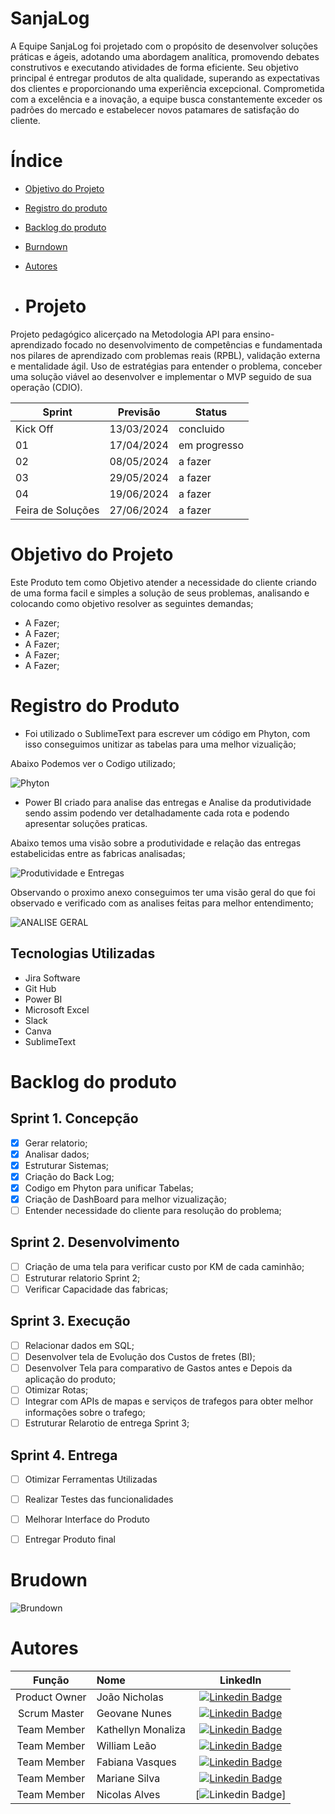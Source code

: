 # SanjaLog

A Equipe SanjaLog foi projetado com o propósito de desenvolver soluções práticas e ágeis, adotando uma abordagem analítica, promovendo debates construtivos e executando atividades de forma eficiente. Seu objetivo principal é entregar produtos de alta qualidade, superando as expectativas dos clientes e proporcionando uma experiência excepcional. Comprometida com a excelência e a inovação, a equipe busca constantemente exceder os padrões do mercado e estabelecer novos patamares de satisfação do cliente.

# Índice 
* [Objetivo do Projeto](#objetivo-do-projeto)
* [Registro do produto](#Registro-do-produto)
* [Backlog do produto](#Backlog-do-produto)
* [Burndown](#Brudown)
* [Autores](#autores)

* # Projeto 
Projeto pedagógico alicerçado na Metodologia API para ensino-aprendizado focado no desenvolvimento de competências e fundamentada nos pilares de aprendizado com problemas reais (RPBL), validação externa e mentalidade ágil. 
Uso de estratégias para entender o problema, conceber uma solução viável ao desenvolver e implementar o MVP seguido de sua operação (CDIO). 

Sprint | Previsão | Status|
|------|--------|------|
|Kick Off | 13/03/2024 | concluido|
|01 | 17/04/2024 | em progresso|
|02|  08/05/2024| a fazer |
|03| 29/05/2024 | a fazer|
|04| 19/06/2024 |a fazer |
|Feira de Soluções|27/06/2024 |a fazer |

# Objetivo do Projeto
Este Produto tem como Objetivo atender a necessidade do cliente criando de uma forma facil e simples a solução de seus problemas, analisando e colocando como objetivo resolver as seguintes demandas;
* A Fazer;
* A Fazer;
* A Fazer;
* A Fazer;
* A Fazer;

# Registro do Produto

* Foi utilizado o SublimeText para escrever um código em Phyton, com isso conseguimos unitizar as tabelas para uma melhor vizualição;

Abaixo Podemos ver o Codigo utilizado;

![Phyton](https://github.com/Geovane18/API6/assets/163420675/cd65b734-b789-4d59-ac68-eccf15777bca)


* Power BI criado para analise das entregas e Analise da produtividade sendo assim podendo ver detalhadamente cada rota e podendo apresentar soluções praticas.

 Abaixo temos uma visão sobre a produtividade e relação das entregas estabelicidas entre as fabricas analisadas;

![Produtividade e Entregas](https://github.com/Geovane18/API6/assets/163420675/6e5e3e3d-f8bb-41e3-9259-ab2b53852522)


Observando o proximo anexo conseguimos ter uma visão geral do que foi observado e verificado com as analises feitas para melhor entendimento;

  ![ANALISE GERAL ](https://github.com/Geovane18/API6/assets/163420675/a0f0813a-5a5e-471c-8a4d-12830a99c438)






## Tecnologias Utilizadas

* Jira Software
* Git Hub
* Power BI
* Microsoft Excel
* Slack
* Canva
* SublimeText


# Backlog do produto

## Sprint 1. Concepção
- [x] Gerar relatorio;
- [x] Analisar dados;
- [x] Estruturar Sistemas;
- [x] Criação do Back Log;
- [x] Codigo em Phyton para unificar Tabelas;
- [x] Criação de DashBoard para melhor vizualização;
- [ ] Entender necessidade do cliente para resolução do problema;

## Sprint 2. Desenvolvimento
- [ ] Criação de uma tela para verificar custo por KM de cada caminhão;
- [ ] Estruturar relatorio Sprint 2;
- [ ] Verificar Capacidade das fabricas;

## Sprint 3. Execução
- [ ] Relacionar dados em SQL;
- [ ] Desenvolver tela de Evolução dos Custos de fretes (BI);
- [ ] Desenvolver Tela para comparativo de Gastos antes e Depois da aplicação do produto;
- [ ] Otimizar Rotas;
- [ ] Integrar com APIs de mapas e serviços de trafegos para obter melhor informações sobre o trafego;
- [ ] Estruturar Relarotio de entrega Sprint 3;

## Sprint 4. Entrega
- [ ] Otimizar Ferramentas Utilizadas
- [ ] Realizar Testes das funcionalidades
- [ ] Melhorar Interface do Produto
- [ ] Entregar Produto final


# Brudown


![Brundown](https://github.com/Geovane18/API6/assets/163420675/a43f54a6-4cc2-4a18-ad8c-efd616cc7869)


      



   # Autores
|    Função     | Nome                                  |                                                                                                                                                      LinkedIn       |
| :-----------: | :------------------------------------ | :-------------------------------------------------------------------------------------------------------------------------------------------------------------------------------------------------------------------------------------------------------------------------------------------------------------------------: |
| Product Owner |   João Nicholas | [![Linkedin Badge](https://img.shields.io/badge/Linkedin-blue?style=flat-square&logo=Linkedin&logoColor=white)](https://www.linkedin.com/in/nicholas-fran%C3%A7a-a87b19250?utm_source=share&utm_campaign=share_via&utm_content=profile&utm_medium=ios_app)
| Scrum Master  | Geovane Nunes   | [![Linkedin Badge](https://img.shields.io/badge/Linkedin-blue?style=flat-square&logo=Linkedin&logoColor=white)](www.linkedin.com/in/geovanealnunes)   
| Team Member   | Kathellyn Monaliza  | [![Linkedin Badge](https://img.shields.io/badge/Linkedin-blue?style=flat-square&logo=Linkedin&logoColor=white)](https://www.linkedin.com/in/kathellyn-monaliza-rodrigu%C3%AAs-pereira-6a304622b?utm_source=share&utm_campaign=share_via&utm_content=profile&utm_medium=android_app)
| Team Member   | William Leão  | [![Linkedin Badge](https://img.shields.io/badge/Linkedin-blue?style=flat-square&logo=Linkedin&logoColor=white)](https://www.linkedin.com/in/william-henrique-vieira-le%C3%A3o-4426a71a1?utm_source=share&utm_campaign=share_via&utm_content=profile&utm_medium=android_app)     
| Team Member   | Fabiana Vasques  |[![Linkedin Badge](https://img.shields.io/badge/Linkedin-blue?style=flat-square&logo=Linkedin&logoColor=white)](https://www.linkedin.com/in/fabiana-vasques-7b9b5927?utm_source=share&utm_campaign=share_via&utm_content=profile&utm_medium=android_app)     
| Team Member   | Mariane Silva  | [![Linkedin Badge](https://img.shields.io/badge/Linkedin-blue?style=flat-square&logo=Linkedin&logoColor=white)](https://www.linkedin.com/in/mariane-aparecida-da-silva-ferreira-1b8152175?utm_source=share&utm_campaign=share_via&utm_content=profile&utm_medium=android_app)     
| Team Member   | Nicolas Alves  | [![Linkedin Badge](https://img.shields.io/badge/Linkedin-blue?style=flat-square&logo=Linkedin&logoColor=white)]         

